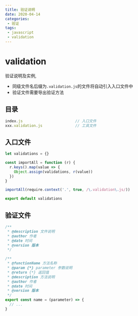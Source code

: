 ```yaml
---
title: 验证说明
date: 2020-04-14
categories:
 - 验证
tags:
 - javascript
 - validation
---
```

# validation

验证说明及实例,
* 同级文件名后缀为`.validation.js`的文件将自动引入入口文件中
* 验证文件需要导出验证方法

## 目录

```javascript
index.js						// 入口文件
xxx.validation.js				// 工具文件
```

## 入口文件

```javascript
let validations = {}

const importAll = function (r) {
  r.keys().map(value => {
    Object.assign(validations, r(value))
  })
}

importAll(require.context('.', true, /\.validation\.js/))

export default validations
```

## 验证文件

```javascript
/**
 * @description 文件说明
 * @author 作者
 * @date 时间
 * @version 版本
 */

/**
 * @functionName 方法名称
 * @param {*} parameter 参数说明
 * @return {*} 返回值
 * @description 方法说明
 * @author 作者
 * @date 时间
 * @version 版本
 */
export const name = (parameter) => {
  // ...
}
```